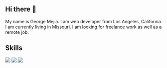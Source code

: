 ## Hi there 👋
My name is George Mejia. I am web developer from Los Angeles, California. I am currently living in Missouri. I am looking for freelance work as well as a remote job.

## Skills
![](https://img.shields.io/badge/Code-JavaScript-informational?style=flat&logo=<LOGO_NAME>&logoColor=white&color=2bbc8a)
![](https://img.shields.io/badge/Code-Vue-informational?style=flat&logo=<LOGO_NAME>&logoColor=white&color=2bbc8a)
![](https://img.shields.io/badge/Tools-Parcel-informational?style=flat&logo=<LOGO_NAME>&logoColor=white&color=2bbc8a)


<!--
**georgemejia/georgemejia** is a ✨ _special_ ✨ repository because its `README.md` (this file) appears on your GitHub profile.

Here are some ideas to get you started:

- 🔭 I’m currently working on ...
- 🌱 I’m currently learning ...
- 👯 I’m looking to collaborate on ...
- 🤔 I’m looking for help with ...
- 💬 Ask me about ...
- 📫 How to reach me: ...
- 😄 Pronouns: ...
- ⚡ Fun fact: ...
-->
